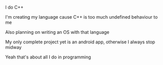 I do C++

I'm creating my language cause C++ is too much undefined behaviour to me

Also planning on writing an OS with that language

My only complete project yet is an android app, otherwise I always stop midway

Yeah that's about all I do in programming
